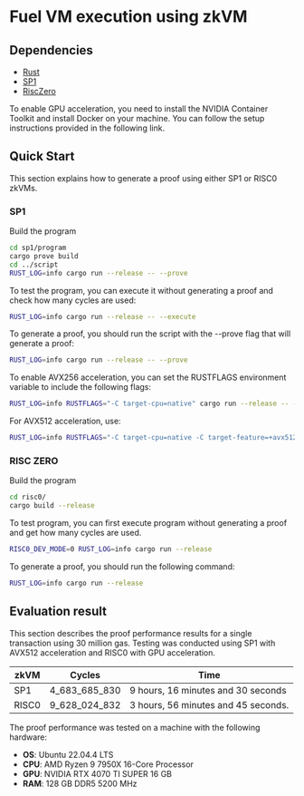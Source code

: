 # Fuel VM execution using zkVM

## Dependencies

- [Rust](https://rustup.rs/)
- [SP1](https://docs.succinct.xyz/getting-started/install.html)
- [RiscZero](https://dev.risczero.com/api/zkvm/install)

To enable GPU acceleration, you need to install the NVIDIA Container Toolkit and install Docker on your machine. You can
follow the setup instructions provided in the following link.

## Quick Start

This section explains how to generate a proof using either SP1 or RISC0 zkVMs.

### SP1

Build the program

```bash
cd sp1/program
cargo prove build
cd ../script
RUST_LOG=info cargo run --release -- --prove
```

To test the program, you can execute it without generating a proof and check how many cycles are used:

```bash
RUST_LOG=info cargo run --release -- --execute
```

To generate a proof, you should run the script with the --prove flag that will generate a proof:

```bash
RUST_LOG=info cargo run --release -- --prove
```

To enable AVX256 acceleration, you can set the RUSTFLAGS environment variable to include the following flags:

```bash
RUST_LOG=info RUSTFLAGS="-C target-cpu=native" cargo run --release -- --prove
```

For AVX512 acceleration, use:

```bash
RUST_LOG=info RUSTFLAGS="-C target-cpu=native -C target-feature=+avx512f" cargo run --release -- --prove
```

### RISC ZERO

Build the program

```bash
cd risc0/
cargo build --release
```

To test program, you can first execute program without generating a proof and get how many cycles are used.

```bash
RISC0_DEV_MODE=0 RUST_LOG=info cargo run --release
```

To generate a proof, you should run the following command:

```bash
RUST_LOG=info cargo run --release
```

## Evaluation result

This section describes the proof performance results for a single transaction using 30 million gas. Testing was
conducted using SP1 with AVX512 acceleration and RISC0 with GPU acceleration.

| zkVM  | Cycles        | Time                                |
|-------|---------------|-------------------------------------|
| SP1   | 4_683_685_830 | 9 hours, 16 minutes and 30 seconds  |
| RISC0 | 9_628_024_832 | 3 hours, 56 minutes and 45 seconds. |

The proof performance was tested on a machine with the following hardware:

* **OS**: Ubuntu 22.04.4 LTS
* **CPU**: AMD Ryzen 9 7950X 16-Core Processor
* **GPU**: NVIDIA RTX 4070 TI SUPER 16 GB
* **RAM**: 128 GB DDR5 5200 MHz